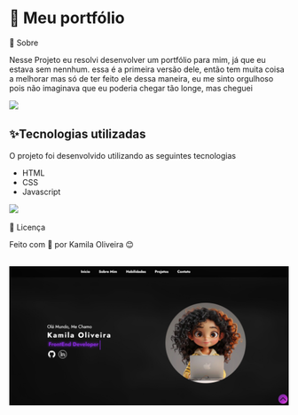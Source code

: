
<h1>🚀 Meu portfólio</h1>
🔖  Sobre
<p>Nesse Projeto eu resolvi desenvolver um portfólio para mim, já que eu estava sem nennhum. essa é a primeira versão dele, então tem muita coisa a melhorar mas só de ter feito ele dessa maneira, eu me sinto orgulhoso pois não imaginava que eu poderia chegar tão longe, mas cheguei</p>

![](https://raw.githubusercontent.com/andreasbm/readme/master/assets/lines/rainbow.png)

##  ✨Tecnologias utilizadas

O projeto foi desenvolvido utilizando as seguintes tecnologias

- HTML
- CSS
- Javascript

![](https://raw.githubusercontent.com/andreasbm/readme/master/assets/lines/rainbow.png)


<p>📄 Licença</p>
<p>Feito com 💜 por Kamila Oliveira 😊</p>

<br>
<img src="assets/preview.PNG">

